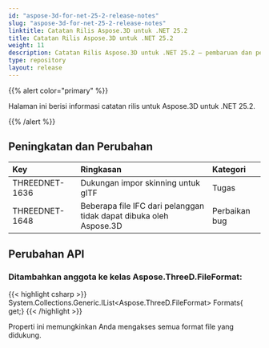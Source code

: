 ```yaml
---
id: "aspose-3d-for-net-25-2-release-notes"
slug: "aspose-3d-for-net-25-2-release-notes"
linktitle: Catatan Rilis Aspose.3D untuk .NET 25.2
title: Catatan Rilis Aspose.3D untuk .NET 25.2
weight: 11
description: Catatan Rilis Aspose.3D untuk .NET 25.2 – pembaruan dan perbaikan terbaru.
type: repository
layout: release
---
```


{{% alert color="primary" %}}

Halaman ini berisi informasi catatan rilis untuk Aspose.3D untuk .NET 25.2.

{{% /alert %}}
## **Peningkatan dan Perubahan**
|**Key**|**Ringkasan**|**Kategori**|
| :- | :- | :- |
| THREEDNET-1636 | Dukungan impor skinning untuk glTF | Tugas |
| THREEDNET-1648 | Beberapa file IFC dari pelanggan tidak dapat dibuka oleh Aspose.3D | Perbaikan bug |

## Perubahan API ##

### Ditambahkan anggota ke kelas **Aspose.ThreeD.FileFormat**:

{{< highlight csharp >}}
        System.Collections.Generic.IList<Aspose.ThreeD.FileFormat> Formats{ get;}
{{< /highlight >}}

Properti ini memungkinkan Anda mengakses semua format file yang didukung.